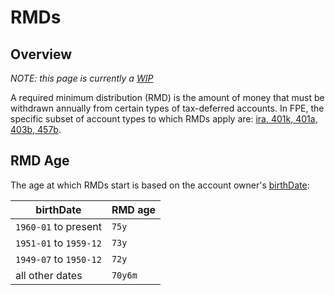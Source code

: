# RMDs

## Overview

_NOTE: this page is currently a [WIP](https://www.dictionary.com/browse/wip)_

A required minimum distribution (RMD) is the amount of money that must be withdrawn annually from certain types of tax-deferred accounts.  In FPE, the specific subset of account types to which RMDs apply are: [ira, 401k, 401a, 403b, 457b](datatypes.md#accounttype).

## RMD Age

The age at which RMDs start is based on the account owner's [birthDate](datatypes.md#person):

| birthDate              | RMD age |
| ---------------------- | ------- |
| `1960-01` to present   | `75y`   |
| `1951-01` to `1959-12` | `73y`   |
| `1949-07` to `1950-12` | `72y`   |
| all other dates        | `70y6m` |

